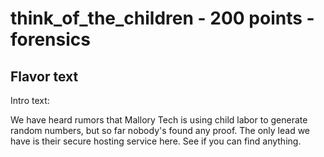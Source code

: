 think_of_the_children - 200 points - forensics
=================================

Flavor text
-----------
Intro text:

We have heard rumors that Mallory Tech is using child labor to generate
random numbers, but so far nobody's found any proof. The only lead we have 
is their secure hosting service here. See if you can find anything.

